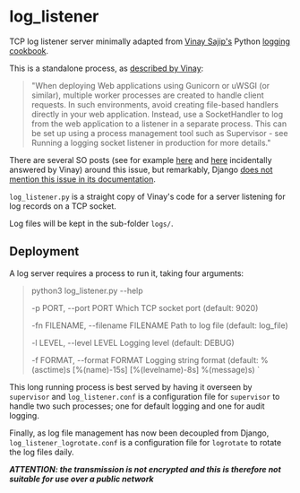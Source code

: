 # log_listener
TCP log listener server minimally adapted from [Vinay Sajip's](https://github.com/vsajip) Python
[logging cookbook](https://docs.python.org/3/howto/logging-cookbook.html#sending-and-receiving-logging-events-across-a-network).

This is a standalone process, as [described by Vinay](https://docs.python.org/3/howto/logging-cookbook.html#deploying-web-applications-using-gunicorn-and-uwsgi): 
> "When deploying Web applications using Gunicorn or uWSGI (or similar), multiple worker processes are created to handle
> client requests. In such environments, avoid creating file-based handlers directly in your web application.
> Instead, use a SocketHandler to log from the web application to a listener in a separate process. This can be set up
> using a process management tool such as Supervisor - see Running a logging socket listener in production for more
> details."

There are several SO posts (see for example [here](https://stackoverflow.com/questions/70141427/django-loggers-are-overwriting-the-previous-log-file-along-with-the-new-one)
and [here](https://stackoverflow.com/questions/70944237/how-to-log-to-file-using-django-and-gunicorn-using-timedrotatingfilehandler-mis) incidentally answered by Vinay) around this issue, but remarkably,
Django [does not mention this issue in its documentation](https://docs.djangoproject.com/en/4.1/howto/logging/).
 
`log_listener.py` is a straight copy of Vinay's code for a server listening for log records on a TCP socket.

Log files will be kept in the sub-folder `logs/`.

## Deployment
A log server requires a process to run it, taking four arguments:

> python3 log_listener.py --help
>  
> -p PORT, --port PORT  Which TCP socket port (default: 9020)
>  
> -fn FILENAME, --filename FILENAME
                        Path to log file (default: log_file)
>  
> -l LEVEL, --level LEVEL
                        Logging level (default: DEBUG)
>  
> -f FORMAT, --format FORMAT
                        Logging string format (default: %(asctime)s [%(name)-15s] [%(levelname)-8s] %(message)s)
`


This long running process is best served by having it overseen by `supervisor` and `log_listener.conf` is a
configuration file for `supervisor` to handle two such processes; one for default logging and one for audit logging.

Finally, as log file management has now been decoupled from Django, `log_listener_logrotate.conf` is a configuration
file for `logrotate` to rotate the log files daily.

***ATTENTION: the transmission is not encrypted and this is therefore not suitable for use over a public network***
